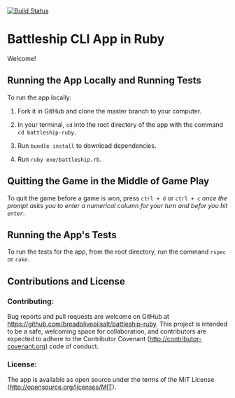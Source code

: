 [![Build Status](https://travis-ci.com/breadoliveoilsalt/battleship-ruby.svg?branch=master)](https://travis-ci.com/breadoliveoilsalt/battleship-ruby)

# Battleship CLI App in Ruby

Welcome!

## Running the App Locally and Running Tests

To run the app locally:

1. Fork it in GitHub and clone the master branch to your computer.

2. In your terminal, `cd` into the root directory of the app with the command `cd battleship-ruby`.  

3. Run `bundle install` to download dependencies.

4. Run `ruby exe/battleship.rb`.  

## Quitting the Game in the Middle of Game Play

To quit the game before a game is won, press `ctrl + d` or `ctrl + c` *once the prompt asks you to enter a numerical column for your turn and befor you hit `enter`*.

## Running the App's Tests

To run the tests for the app, from the root directory, run the command `rspec` or `rake`.

## Contributions and License

### Contributing:

Bug reports and pull requests are welcome on GitHub at https://github.com/breadoliveoilsalt/battleship-ruby. This project is intended to be a safe, welcoming space for collaboration, and contributors are expected to adhere to the Contributor Covenant (http://contributor-covenant.org) code of conduct.

### License:

The app is available as open source under the terms of the MIT License (http://opensource.org/licenses/MIT).

